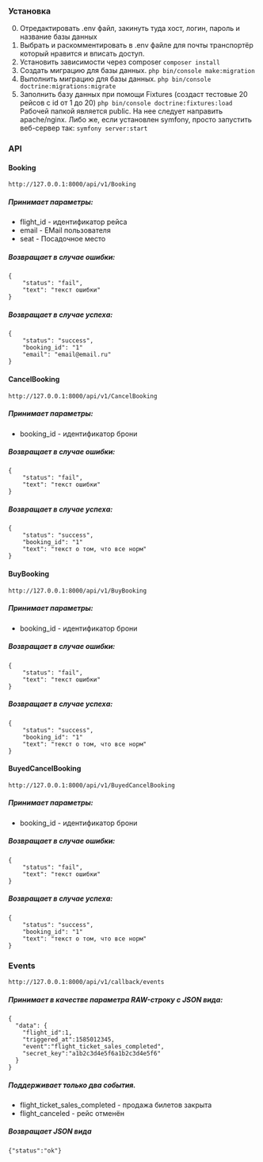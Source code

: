 ### Установка
0. Отредактировать .env файл, закинуть туда хост, логин, пароль и название базы данных
1. Выбрать и раскомментировать в .env файле для почты транспортёр который нравится и вписать доступ.
2. Установить зависимости через composer
```composer install```
3. Создать миграцию для базы данных.
```php bin/console make:migration```
4. Выполнить миграцию для базы данных.
```php bin/console doctrine:migrations:migrate```
5. Заполнить базу данных при помощи Fixtures (создаст тестовые 20 рейсов с id от 1 до 20)
```php bin/console doctrine:fixtures:load```
Рабочей папкой является public. На нее следует направить apache/nginx. Либо же, если установлен symfony, просто запустить веб-сервер так:
```symfony server:start```
	
### API
#### Booking
```http://127.0.0.1:8000/api/v1/Booking```

##### Принимает параметры:
* flight_id - идентификатор рейса
* email - EMail пользователя
* seat - Посадочное место

##### Возвращает в случае ошибки:
```
{
	"status": "fail",
	"text": "текст ошибки"
}
```

##### Возвращает в случае успеха:
```
{
    "status": "success",
    "booking_id": "1"
    "email": "email@email.ru"
}
```
#### CancelBooking
```http://127.0.0.1:8000/api/v1/CancelBooking```
##### Принимает параметры:
* booking_id - идентификатор брони

##### Возвращает в случае ошибки:
```
{
    "status": "fail",
    "text": "текст ошибки"
}
```
##### Возвращает в случае успеха:
```
{
    "status": "success",
    "booking_id": "1"
    "text": "текст о том, что все норм"
}
```

#### BuyBooking
```http://127.0.0.1:8000/api/v1/BuyBooking```
##### Принимает параметры:
* booking_id - идентификатор брони

##### Возвращает в случае ошибки:
```
{
    "status": "fail",
    "text": "текст ошибки"
}
```
##### Возвращает в случае успеха:
```
{
    "status": "success",
    "booking_id": "1"
    "text": "текст о том, что все норм"
}
```
	
#### BuyedCancelBooking
```http://127.0.0.1:8000/api/v1/BuyedCancelBooking```
##### Принимает параметры:
* booking_id - идентификатор брони

##### Возвращает в случае ошибки:
```
{
    "status": "fail",
    "text": "текст ошибки"
}
```
##### Возвращает в случае успеха:
```
{
    "status": "success",
    "booking_id": "1"
    "text": "текст о том, что все норм"
}
```
	
### Events
```http://127.0.0.1:8000/api/v1/callback/events```
	
##### Принимает в качестве параметра RAW-строку с JSON вида:
```
{
  "data": {	
    "flight_id":1,
    "triggered_at":1585012345,
    "event":"flight_ticket_sales_completed",
    "secret_key":"a1b2c3d4e5f6a1b2c3d4e5f6"
  }
}
```

##### Поддерживает только два события. 
* flight_ticket_sales_completed - продажа билетов закрыта
* flight_canceled - рейс отменён

##### Возвращает JSON вида
```{"status":"ok"}```
	
